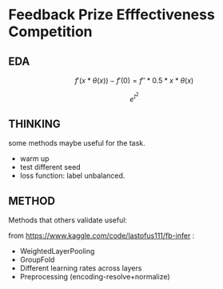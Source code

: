 # Feedback Prize Efffectiveness Competition

## EDA

$$
f{'}(x*\theta(x)) - f{'}(0) = f{''}*0.5*x*\theta(x)
$$

$$
e^{t^2}
$$



## THINKING

some methods maybe useful for the task.

- warm up
- test different seed 
- loss function: label unbalanced.

## METHOD

Methods that others validate useful:

from https://www.kaggle.com/code/lastofus111/fb-infer : 

- WeightedLayerPooling
- GroupFold
- Different learning rates across layers
- Preprocessing (encoding-resolve+normalize)

